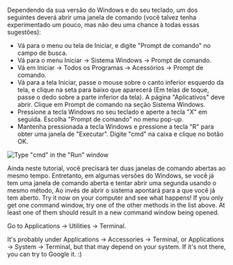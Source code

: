 <!--sec data-title="Opening: Windows" data-id="windows_prompt" data-collapse=true ces-->

Dependendo da sua versão do Windows e do seu teclado, um dos seguintes deverá abrir uma janela de comando (você talvez tenha experimentado um pouco, mas não deu uma chance à todas essas sugestões):

- Vá para o menu ou tela de Iniciar, e digite "Prompt de comando" no campo de busca.
- Vá para o menu Iniciar → Sistema Windows → Prompt de comando.
- Vá em Iniciar → Todos os Programas → Acessórios → Prompt de comando.
- Vá para a tela Iniciar, passe o mouse sobre o canto inferior esquerdo da tela, e clique na seta para baixo que aparecerá (Em telas de toque, passe o dedo sobre a parte inferior da tela). A página "Aplicativos" deve abrir. Clique em Prompt de comando na seção Sistema Windows.
- Pressione a tecla Windows no seu teclado e aperte a tecla "X" em seguida. Escolha "Prompt de comando" no menu pop-up.
- Mantenha pressionada a tecla Windows e pressione a tecla "R" para obter uma janela de "Executar". Digite "cmd" na caixa e clique no botão OK.

![Type "cmd" in the "Run" window](../python_installation/images/windows-plus-r.png)

Ainda neste tutorial, você precisará ter duas janelas de comando abertas ao mesmo tempo. Entretanto, em algumas versões do Windows, se você já tem uma janela de comando aberta e tentar abrir uma segunda usando o mesmo método, Ao invés de abrir o sistema apontará para a que você já tem aberto. Try it now on your computer and see what happens! If you only get one command window, try one of the other methods in the list above. At least one of them should result in a new command window being opened.

<!--endsec-->

<!--sec data-title="Opening: OS X" data-id="OSX_prompt" data-collapse=true ces-->

Go to Applications → Utilities → Terminal.

<!--endsec-->

<!--sec data-title="Opening: Linux" data-id="linux_prompt" data-collapse=true ces-->

It's probably under Applications → Accessories → Terminal, or Applications → System → Terminal, but that may depend on your system. If it's not there, you can try to Google it. :)

<!--endsec-->